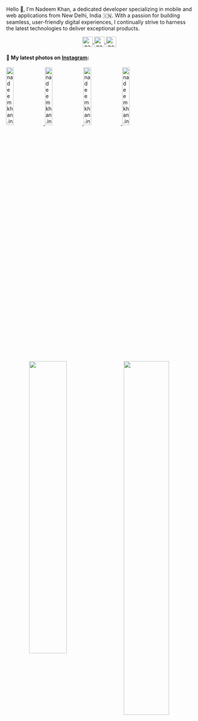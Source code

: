 Hello 👋, I'm Nadeem Khan, a dedicated developer specializing in mobile and web applications from New Delhi, India 🇮🇳. With a passion for building seamless, user-friendly digital experiences, I continually strive to harness the latest technologies to deliver exceptional products.


<p align="center">
  <a href="https://twitter.com/nadeemkhan7" target="blank">
    <img align="center" src="https://cdn.jsdelivr.net/npm/simple-icons@3.0.1/icons/twitter.svg" alt="nadeemkhan7" height="28px" width="28px" />
  </a>
  <a href="https://fb.com/nadeemkhan786" target="blank">
    <img align="center" src="https://cdn.jsdelivr.net/npm/simple-icons@3.0.1/icons/facebook.svg" alt="nadeemkhan786" height="28px" width="28px" />
  </a>
  <a href="https://instagram.com/nadeemkhan7" target="blank">
    <img align="center" src="https://cdn.jsdelivr.net/npm/simple-icons@3.0.1/icons/instagram.svg" alt="nadeemkhan7" height="28px" width="28px" />
  </a>
</p>

#### 📸 My latest photos on [Instagram](https://instagram.com/nadeemkhan7):

<a href='https://nadeemkhan.in/' target='_blank'>
  <img width='20%' src='https://nadeemkhan.in/img/nk3.jpeg' alt='nadeemkhan.in photo' />
</a>
<a href='https://nadeemkhan.in/' target='_blank'>
  <img width='20%' src='https://nadeemkhan.in/img/nk1.jpeg' alt='nadeemkhan.in photo' />
</a>
<a href='https://nadeemkhan.in/' target='_blank'>
  <img width='20%' src='https://nadeemkhan.in/img/nk2.jpeg' alt='nadeemkhan.in photo' />
</a>
<a href='https://nadeemkhan.in/' target='_blank'>
  <img width='20%' src='https://nadeemkhan.in/img/nk4.jpeg' alt='nadeemkhan.in photo' />
</a>


<p align="center">
  <a>
    <img align="left" block src="https://github-readme-stats.vercel.app/api?username=nadeemkhan&theme=dracula&hide_border=false&include_all_commits=false&count_private=true" width="45%" />
    <img align="right" block src="https://github-readme-streak-stats.herokuapp.com/?user=nadeemkhan&theme=dracula&hide_border=false" width="49.5%" />
  </a>
</p>

